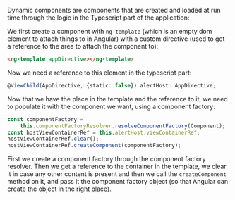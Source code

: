 Dynamic components are components that are created and loaded at run time through the logic in the Typescript part of the application:

We first create a component with `ng-template` (which is an empty dom element to attach things to in Angular) with a custom directive (used to get a reference to the area to attach the component to):
```HTML
<ng-template appDirective></ng-template>
```

Now we need a reference to this element in the typescript part:
```Typescript
@ViewChild(AppDirective, {static: false}) alertHost: AppDirective;
```

Now that we have the place in the template and the reference to it, we need to populate it with the component we want, using a component factory:
```Typescript
const componentFactory =
	this.componentFactoryResolver.resolveComponentFactory(Component);
const hostViewContainerRef = this.alertHost.viewContainerRef;
hostViewContainerRef.clear();
hostViewContainerRef.createComponent(componentFactory);
```
First we create a component factory through the component factory resolver.
Then we get a reference to the container in the template, we clear it in case any other content is present and then we call the `createComponent` method on it, and pass it the component factory object (so that Angular can create the object in the right place).